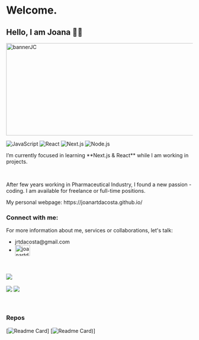 <div>
<h1>Welcome.</h1>
<h2>Hello, I am Joana 👩‍💻</h2>

<img alt="bannerJC" height="250px" width="1200" src="https://joana-personal-website.s3.eu-central-1.amazonaws.com/banner.png"/>

![JavaScript](https://img.shields.io/badge/JavaScript-F7DF1E?style=for-the-badge&logo=javascript&logoColor=black)
![React](https://img.shields.io/badge/React-61DAFB?style=for-the-badge&logo=react&logoColor=black)
![Next.js](https://img.shields.io/badge/Next.js-000000?style=for-the-badge&logo=next.js&logoColor=white)
![Node.js](https://img.shields.io/badge/Node.js-43853D?style=for-the-badge&logo=node.js&logoColor=white)
</div>

<div align="left">
<p>I’m currently focused in learning **Next.js & React** while I am working in projects.</p>

</div>

</br>


<div align="left">
<p>After few years working in Pharmaceutical Industry, I found a new passion - coding. I am available for freelance or full-time positions.</p>
<p>My personal webpage: https://joanartdacosta.github.io/</p>
</div>

<div align="left">
<h3>Connect with me:</h3>
<p>For more information about me, services or collaborations, let's talk: </p>
  <ul>
    <li>jrtdacosta@gmail.com</li>
    <li> <a href="https://linkedin.com/in/joanartdacosta" target="blank"><img align="center" src="https://raw.githubusercontent.com/rahuldkjain/github-profile-readme-generator/master/src/images/icons/Social/linked-in-alt.svg" alt="joanartdacosta" height="30" width="40" /></a></li>
  </ul>
</div>

</br>
</br>
<div>
<img align="center" src="https://github-readme-stats.vercel.app/api/top-langs/?username=joanartdacosta&theme=nord"/>  
</div>


</br>
<div>
  <img src="https://streak-stats.demolab.com?user=Joanartdacosta&theme=nord"/>
<img src="https://github-readme-stats.vercel.app/api?username=joanartdacosta&show_icons=true&theme=nord"/>
</div>

</br>
</br>

<div>
<h3>Repos</h3>

[![Readme Card](https://github-readme-stats.vercel.app/api/pin/?username=Joanartdacosta&repo=Joanartdacosta.github.io&theme=radical)]
[![Readme Card](https://github-readme-stats.vercel.app/api/pin/?username=Joanartdacosta&repo=chalet&theme=radical))]

</div>
